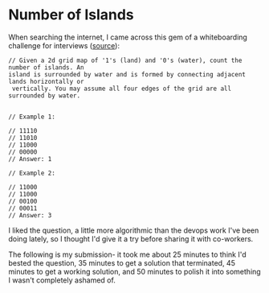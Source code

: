 # Number of Islands

When searching the internet, I came across this gem of a whiteboarding challenge for interviews ([source](https://github.com/kdn251/interviews)):

```
// Given a 2d grid map of '1's (land) and '0's (water), count the number of islands. An
island is surrounded by water and is formed by connecting adjacent lands horizontally or 
 vertically. You may assume all four edges of the grid are all surrounded by water.


// Example 1:

// 11110
// 11010
// 11000
// 00000
// Answer: 1

// Example 2:

// 11000
// 11000
// 00100
// 00011
// Answer: 3
```

I liked the question, a little more algorithmic than the devops work I've been doing lately, so I thought I'd give it a try before sharing it with co-workers.

The following is my submission- it took me about 25 minutes to think I'd bested the question, 35 minutes to get a solution that terminated, 45 minutes to get a working solution, and 50 minutes to polish it into something I wasn't completely ashamed of.